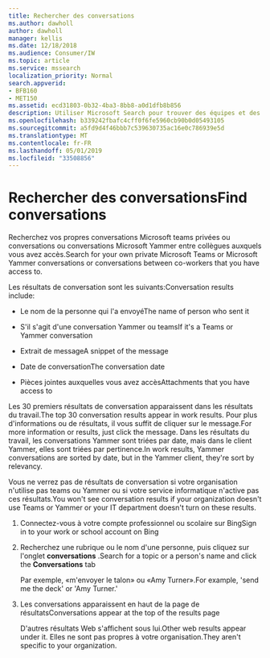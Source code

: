 ```yaml
---
title: Rechercher des conversations
ms.author: dawholl
author: dawholl
manager: kellis
ms.date: 12/18/2018
ms.audience: Consumer/IW
ms.topic: article
ms.service: mssearch
localization_priority: Normal
search.appverid:
- BFB160
- MET150
ms.assetid: ecd31803-0b32-4ba3-8bb8-a0d1dfb8b856
description: Utiliser Microsoft Search pour trouver des équipes et des conversations Yammer, ainsi que les détails que vous verrez
ms.openlocfilehash: b339242fbafc4cff0f6fe5960cb90b0d05493105
ms.sourcegitcommit: a5fd9d4f46bbb7c539630735ac16e0c786939e5d
ms.translationtype: MT
ms.contentlocale: fr-FR
ms.lasthandoff: 05/01/2019
ms.locfileid: "33508856"
---
```

# <a name="find-conversations"></a><span data-ttu-id="f22b1-103">Rechercher des conversations</span><span class="sxs-lookup"><span data-stu-id="f22b1-103">Find conversations</span></span>

<span data-ttu-id="f22b1-104">Recherchez vos propres conversations Microsoft teams privées ou conversations ou conversations Microsoft Yammer entre collègues auxquels vous avez accès.</span><span class="sxs-lookup"><span data-stu-id="f22b1-104">Search for your own private Microsoft Teams or Microsoft Yammer conversations or conversations between co-workers that you have access to.</span></span>
  
<span data-ttu-id="f22b1-105">Les résultats de conversation sont les suivants:</span><span class="sxs-lookup"><span data-stu-id="f22b1-105">Conversation results include:</span></span>
  
- <span data-ttu-id="f22b1-106">Le nom de la personne qui l'a envoyé</span><span class="sxs-lookup"><span data-stu-id="f22b1-106">The name of person who sent it</span></span>
    
- <span data-ttu-id="f22b1-107">S'il s'agit d'une conversation Yammer ou teams</span><span class="sxs-lookup"><span data-stu-id="f22b1-107">If it's a Teams or Yammer conversation</span></span>
    
- <span data-ttu-id="f22b1-108">Extrait de message</span><span class="sxs-lookup"><span data-stu-id="f22b1-108">A snippet of the message</span></span>
    
- <span data-ttu-id="f22b1-109">Date de conversation</span><span class="sxs-lookup"><span data-stu-id="f22b1-109">The conversation date</span></span>
    
- <span data-ttu-id="f22b1-110">Pièces jointes auxquelles vous avez accès</span><span class="sxs-lookup"><span data-stu-id="f22b1-110">Attachments that you have access to</span></span>
    
<span data-ttu-id="f22b1-111">Les 30 premiers résultats de conversation apparaissent dans les résultats du travail.</span><span class="sxs-lookup"><span data-stu-id="f22b1-111">The top 30 conversation results appear in work results.</span></span> <span data-ttu-id="f22b1-112">Pour plus d'informations ou de résultats, il vous suffit de cliquer sur le message.</span><span class="sxs-lookup"><span data-stu-id="f22b1-112">For more information or results, just click the message.</span></span> <span data-ttu-id="f22b1-113">Dans les résultats du travail, les conversations Yammer sont triées par date, mais dans le client Yammer, elles sont triées par pertinence.</span><span class="sxs-lookup"><span data-stu-id="f22b1-113">In work results, Yammer conversations are sorted by date, but in the Yammer client, they're sort by relevancy.</span></span>
  
<span data-ttu-id="f22b1-114">Vous ne verrez pas de résultats de conversation si votre organisation n'utilise pas teams ou Yammer ou si votre service informatique n'active pas ces résultats.</span><span class="sxs-lookup"><span data-stu-id="f22b1-114">You won't see conversation results if your organization doesn't use Teams or Yammer or your IT department doesn't turn on these results.</span></span>
  
1. <span data-ttu-id="f22b1-115">Connectez-vous à votre compte professionnel ou scolaire sur Bing</span><span class="sxs-lookup"><span data-stu-id="f22b1-115">Sign in to your work or school account on Bing</span></span>
    
2. <span data-ttu-id="f22b1-116">Recherchez une rubrique ou le nom d'une personne, puis cliquez sur l'onglet **conversations** .</span><span class="sxs-lookup"><span data-stu-id="f22b1-116">Search for a topic or a person's name and click the **Conversations** tab</span></span> 
    
    <span data-ttu-id="f22b1-117">Par exemple, «m'envoyer le talon» ou «Amy Turner».</span><span class="sxs-lookup"><span data-stu-id="f22b1-117">For example, 'send me the deck' or 'Amy Turner.'</span></span>
    
3. <span data-ttu-id="f22b1-118">Les conversations apparaissent en haut de la page de résultats</span><span class="sxs-lookup"><span data-stu-id="f22b1-118">Conversations appear at the top of the results page</span></span>
    
    <span data-ttu-id="f22b1-119">D'autres résultats Web s'affichent sous lui.</span><span class="sxs-lookup"><span data-stu-id="f22b1-119">Other web results appear under it.</span></span> <span data-ttu-id="f22b1-120">Elles ne sont pas propres à votre organisation.</span><span class="sxs-lookup"><span data-stu-id="f22b1-120">They aren't specific to your organization.</span></span>
    


